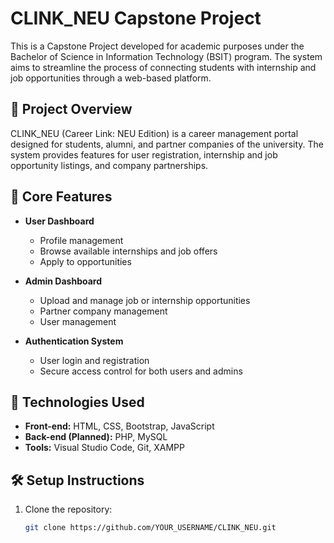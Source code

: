 # CLINK_NEU Capstone Project

This is a Capstone Project developed for academic purposes under the Bachelor of Science in Information Technology (BSIT) program. The system aims to streamline the process of connecting students with internship and job opportunities through a web-based platform.

## 🚀 Project Overview

CLINK_NEU (Career Link: NEU Edition) is a career management portal designed for students, alumni, and partner companies of the university. The system provides features for user registration, internship and job opportunity listings, and company partnerships.

## 🎯 Core Features

- **User Dashboard**
  - Profile management
  - Browse available internships and job offers
  - Apply to opportunities

- **Admin Dashboard**
  - Upload and manage job or internship opportunities
  - Partner company management
  - User management

- **Authentication System**
  - User login and registration
  - Secure access control for both users and admins

## 💼 Technologies Used

- **Front-end:** HTML, CSS, Bootstrap, JavaScript
- **Back-end (Planned):** PHP, MySQL
- **Tools:** Visual Studio Code, Git, XAMPP

## 🛠 Setup Instructions

1. Clone the repository:

   ```bash
   git clone https://github.com/YOUR_USERNAME/CLINK_NEU.git
